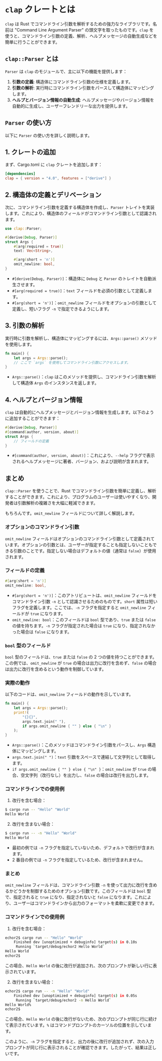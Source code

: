# `clap` クレートとは

`clap` は Rust でコマンドライン引数を解析するための強力なライブラリです。名前は "Command Line Argument Parser" の頭文字を取ったものです。`clap` を使うと、コマンドライン引数の定義、解析、ヘルプメッセージの自動生成などを簡単に行うことができます。

## `clap::Parser` とは

`Parser` は `clap` のモジュールで、主に以下の機能を提供します：

1. **引数の定義**: 構造体にコマンドライン引数の仕様を定義します。
2. **引数の解析**: 実行時にコマンドライン引数をパースして構造体にマッピングします。
3. **ヘルプとバージョン情報の自動生成**: ヘルプメッセージやバージョン情報を自動的に生成し、ユーザーフレンドリーな出力を提供します。

## `Parser` の使い方

以下に `Parser` の使い方を詳しく説明します。

## 1. クレートの追加

まず、Cargo.toml に `clap` クレートを追加します：

```toml
[dependencies]
clap = { version = "4.0", features = ["derive"] }
```

## 2. 構造体の定義とデリベーション

次に、コマンドライン引数を定義する構造体を作成し、`Parser` トレイトを実装します。これにより、構造体のフィールドがコマンドライン引数として認識されます。

```rust
use clap::Parser;

#[derive(Debug, Parser)]
struct Args {
    #[arg(required = true)]
    text: Vec<String>,

    #[arg(short = 'n')]
    omit_newline: bool,
}
```

- `#[derive(Debug, Parser)]`：構造体に `Debug` と `Parser` のトレイトを自動派生させます。
- `#[arg(required = true)]`：`text` フィールドを必須の引数として定義します。
- `#[arg(short = 'n')]`：`omit_newline` フィールドをオプションの引数として定義し、短いフラグ `-n` で指定できるようにします。

## 3. 引数の解析

実行時に引数を解析し、構造体にマッピングするには、`Args::parse()` メソッドを使用します。

```rust
fn main() {
    let args = Args::parse();
    // ここで `args` を使用してコマンドライン引数にアクセスします。
}
```

- `Args::parse()`：`clap` はこのメソッドを提供し、コマンドライン引数を解析して構造体 `Args` のインスタンスを返します。

## 4. ヘルプとバージョン情報

`clap` は自動的にヘルプメッセージとバージョン情報を生成します。以下のように追加することができます：

```rust
#[derive(Debug, Parser)]
#[command(author, version, about)]
struct Args {
    // フィールドの定義
}
```

- `#[command(author, version, about)]`：これにより、`--help` フラグで表示されるヘルプメッセージに著者、バージョン、および説明が含まれます。

## まとめ

`clap::Parser` を使うことで、Rust でコマンドライン引数を簡単に定義し、解析することができます。これにより、プログラムのユーザーは使いやすくなり、開発者は引数解析の複雑さを大幅に軽減できます。

もちろんです。`omit_newline` フィールドについて詳しく解説します。

### オプションのコマンドライン引数

`omit_newline` フィールドはオプションのコマンドライン引数として定義されています。オプションの引数とは、ユーザーが指定することも指定しないこともできる引数のことです。指定しない場合はデフォルトの値（通常は `false`）が使用されます。

### フィールドの定義

```rust
#[arg(short = 'n')]
omit_newline: bool,
```

- `#[arg(short = 'n')]`：このアトリビュートは、`omit_newline` フィールドをコマンドライン引数 `-n` として認識させるためのものです。`short` 属性は短いフラグを定義します。ここでは、`-n` フラグを指定すると `omit_newline` フィールドが `true` になります。
- `omit_newline: bool`：このフィールドは `bool` 型であり、`true` または `false` の値を持ちます。`-n` フラグが指定された場合は `true` になり、指定されなかった場合は `false` になります。

### `bool` 型のフィールド

`bool` 型のフィールドは、`true` または `false` の 2 つの値を持つことができます。この例では、`omit_newline` が `true` の場合は出力に改行を含めず、`false` の場合は出力に改行を含めるという動作を制御しています。

### 実際の動作

以下のコードは、`omit_newline` フィールドの動作を示しています。

```rust
fn main() {
    let args = Args::parse();
    print!(
        "{}{}",
        args.text.join(" "),
        if args.omit_newline { "" } else { "\n" }
    );
}
```

- `Args::parse()`：このメソッドはコマンドライン引数をパースし、`Args` 構造体にマッピングします。
- `args.text.join(" ")`：`text` 引数をスペースで連結して文字列として取得します。
- `if args.omit_newline { "" } else { "\n" }`：`omit_newline` が `true` の場合、空文字列（改行なし）を出力し、`false` の場合は改行を出力します。

### コマンドラインでの使用例

1. 改行を含む場合：

```sh
$ cargo run -- "Hello" "World"
Hello World
```

2. 改行を含まない場合：

```sh
$ cargo run -- -n "Hello" "World"
Hello World
```

- 最初の例では `-n` フラグを指定していないため、デフォルトで改行が含まれます。
- 2 番目の例では `-n` フラグを指定しているため、改行が含まれません。

### まとめ

`omit_newline` フィールドは、コマンドライン引数 `-n` を使って出力に改行を含めるかどうかを制御するためのオプション引数です。このフィールドは `bool` 型で、指定されると `true` になり、指定されないと `false` になります。これにより、ユーザーはコマンドラインから出力のフォーマットを柔軟に変更できます。

### コマンドラインでの使用例

1. 改行を含む場合：

```sh
echor2$ cargo run -- "Hello" "World"
    Finished dev [unoptimized + debuginfo] target(s) in 0.10s
     Running `target/debug/echor2 Hello World`
Hello World
echor2$
```

この場合、`Hello World` の後に改行が追加され、次のプロンプトが新しい行に表示されています。

2. 改行を含まない場合：

```sh
echor2$ cargo run -- -n "Hello" "World"
    Finished dev [unoptimized + debuginfo] target(s) in 0.05s
     Running `target/debug/echor2 -n Hello World`
Hello World%
echor2$
```

この場合、`Hello World` の後に改行がないため、次のプロンプトが同じ行に続けて表示されています。`%` はコマンドプロンプトのカーソルの位置を示しています。

このように、`-n` フラグを指定すると、出力の後に改行が追加されず、次の入力プロンプトが同じ行に表示されることが確認できます。したがって、結果は正しいです。
